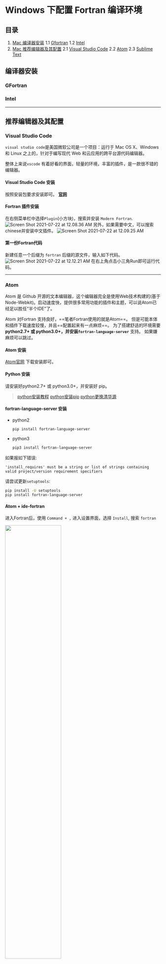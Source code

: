 # Windows 下配置 Fortran 编译环境
## 目录

1. [Mac 编译器安装](#1)
    1.1 [Gfortran](#1.1)
    1.2 [Intel](#1.1)
2. [Mac 推荐编辑器及其配置](#2)
    2.1 [Visual Studio Code](#2.1)
    2.2 [Atom](#2.2)
    2.3 [Sublime Text](#2.3)



## <span id="1">编译器安装</span>
### <span id="1.1">GFortran</span>

### <span id="1.2"> Intel </span>


***
## <span id="2"> 推荐编辑器及其配置 </span>

### <span id="2.1"> Visual Studio Code</span>
`visual studio code`是美国微软公司是一个项目：运行于 Mac OS X、Windows和 Linux 之上的，针对于编写现代 Web 和云应用的跨平台源代码编辑器。

整体上来说`vscode` 有着好看的界面，轻量的环境，丰富的插件，是一款很不错的编辑器。

#### Visual Studio Code 安装
按照安装包要求安装即可。
**[官网](https://code.visualstudio.com)**

#### Fortran 插件安装
在右侧菜单栏中选择`Plugin`(小方块)，搜索并安装 `Modern Fortran`.
![Screen Shot 2021-07-22 at 12.08.36 AM](/assets/Screen%20Shot%202021-07-22%20at%2012.08.36%20AM.png)
另外，如果需要中文，可以搜索chinese并安装中文插件。
![Screen Shot 2021-07-22 at 12.09.25 AM](/assets/Screen%20Shot%202021-07-22%20at%2012.09.25%20AM.png)

#### 第一份Fortran代码
新建任意一个后缀为 `fortran` 后缀的源文件，输入如下代码。
![Screen Shot 2021-07-22 at 12.12.21 AM](/assets/Screen%20Shot%202021-07-22%20at%2012.12.21%20AM.png)
在右上角点击小三角Run即可运行代码。
***

### <span id="2.2">Atom</span>

Atom 是 Github 开源的文本编辑器，这个编辑器完全是使用Web技术构建的(基于Node-Webkit)。启动速度快，提供很多常用功能的插件和主题，可以说Atom已经足以胜任“半个IDE”了。

Atom 对Fortran 支持良好，==笔者Fortran使用的就是Atom==。
但是可能本体和插件下载速度较慢，并且==配置起来有一点麻烦==。
为了搭建舒适的环境需要 **python2.7+ 或 python3.0+，并安装`fortran-language-server`** 支持。
如果嫌麻烦可以跳过。

#### Atom 安装
[Atom官网](https://atom.io) 下载安装即可。

#### Python 安装
请安装好python2.7+ 或 python3.0+，并安装好 pip。
> [python安装教程](http://c.biancheng.net/view/4164.html)
> [python安装pip](https://www.jianshu.com/p/263b9107a047)
> [python更换清华源](https://blog.csdn.net/qq_43340659/article/details/82948529)

#### fortran-language-server 安装
- python2
    ```bash
    pip install fortran-language-server
    ```
- python3
    ```bash
    pip3 install fortran-language-server
    ```
如果报如下错误:

`'install_requires' must be a string or list of strings containing valid project/version requirement specifiers`

请尝试更新`setuptools`:
```bash
pip install -U setuptools
pip install fortran-language-server
```

#### Atom + ide-fortran

进入Fortran后，使用 `Command + ,` 进入设置界面，选择 `Install`, 搜索 `fortran`

<img src=/assets/Screen%20Shot%202021-07-21%20at%204.13.15%20PM.png width=60%>

安装`ide-fortran` 及 `language-fortran`.

另外，再搜索并安装 `atom-ide-ui`.
<img src=/assets/Screen%20Shot%202021-07-22%20at%2012.04.46%20AM.png width=60%>

安装完成后重启 `Atom`。

#### 项目创建
1. 打开 `Atom` 。

2. 选择 `Add folders` 随意打开一个项目文件夹。

3. 打开后创建一个`fortran`源文件。
 <img src=/assets/Screen%20Shot%202021-07-21%20at%204.31.09%20PM.png width=60%>

4.输入如下代码
```fortran
program main
    implicit none
    write(*, *) "Hello World!"
end program main
```
5.右击项目目录，选择 `Make Active Fortran Project`
    <img src=/assets/Screen%20Shot%202021-07-21%20at%204.34.27%20PM.png width=60%>

6. 下方会弹出控制栏
  <img src=/assets/Screen%20Shot%202021-07-21%20at%204.35.27%20PM.png width=80%>
 使用快捷键 `control + F6` 编译并运行。并在下方 output 栏中查看运行结果。


#### 支持特性
- 文件大纲
- 自动补全
- 签名帮助
- 跳转Peek定义
- GoTo 实现
- 悬停
- 查找参考资料
- 全项目范围的符号搜索
- 符号重命名
- 文档解析（Doxy和FORD风格)
***

### <span id="2.3">Sublime Text</span>

我觉得配置完以后手感一般，特性也比较少。
可以参考博客<https://www.cnblogs.com/kaikaikai/p/9827283.html>
